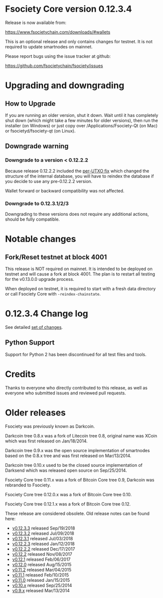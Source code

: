 Fsociety Core version 0.12.3.4
==========================

Release is now available from:

  <https://www.fsocietychain.com/downloads/#wallets>

This is an optional release and only contains changes for testnet. It is not required to update smartnodes on mainnet.

Please report bugs using the issue tracker at github:

  <https://github.com/fsocietychain/fsociety/issues>


Upgrading and downgrading
=========================

How to Upgrade
--------------

If you are running an older version, shut it down. Wait until it has completely
shut down (which might take a few minutes for older versions), then run the
installer (on Windows) or just copy over /Applications/Fsociety-Qt (on Mac) or
fsocietyd/fsociety-qt (on Linux).

Downgrade warning
-----------------

### Downgrade to a version < 0.12.2.2

Because release 0.12.2.2 included the [per-UTXO fix](release-notes/fsociety/release-notes-0.12.2.2.md#per-utxo-fix)
which changed the structure of the internal database, you will have to reindex
the database if you decide to use any pre-0.12.2.2 version.

Wallet forward or backward compatibility was not affected.

### Downgrade to 0.12.3.1/2/3

Downgrading to these versions does not require any additional actions, should be
fully compatible.


Notable changes
===============

Fork/Reset testnet at block 4001
--------------------------------

This release is NOT required on mainnet. It is intended to be deployed on testnet and will cause a fork at block 4001.
The plan is to restart all testing for the v0.13.0.0 upgrade process.

When deployed on testnet, it is required to start with a fresh data directory or call Fsociety Core with `-reindex-chainstate`.

0.12.3.4 Change log
===================

See detailed [set of changes](https://github.com/fsocietychain/fsociety/compare/v0.12.3.3...fsociety:v0.12.3.4).

Python Support
--------------

Support for Python 2 has been discontinued for all test files and tools.

Credits
=======

Thanks to everyone who directly contributed to this release,
as well as everyone who submitted issues and reviewed pull requests.


Older releases
==============

Fsociety was previously known as Darkcoin.

Darkcoin tree 0.8.x was a fork of Litecoin tree 0.8, original name was XCoin
which was first released on Jan/18/2014.

Darkcoin tree 0.9.x was the open source implementation of smartnodes based on
the 0.8.x tree and was first released on Mar/13/2014.

Darkcoin tree 0.10.x used to be the closed source implementation of Darksend
which was released open source on Sep/25/2014.

Fsociety Core tree 0.11.x was a fork of Bitcoin Core tree 0.9,
Darkcoin was rebranded to Fsociety.

Fsociety Core tree 0.12.0.x was a fork of Bitcoin Core tree 0.10.

Fsociety Core tree 0.12.1.x was a fork of Bitcoin Core tree 0.12.

These release are considered obsolete. Old release notes can be found here:

- [v0.12.3.3](https://github.com/fsocietychain/fsociety/blob/master/doc/release-notes/fsociety/release-notes-0.12.3.3.md) released Sep/19/2018
- [v0.12.3.2](https://github.com/fsocietychain/fsociety/blob/master/doc/release-notes/fsociety/release-notes-0.12.3.2.md) released Jul/09/2018
- [v0.12.3.1](https://github.com/fsocietychain/fsociety/blob/master/doc/release-notes/fsociety/release-notes-0.12.3.1.md) released Jul/03/2018
- [v0.12.2.3](https://github.com/fsocietychain/fsociety/blob/master/doc/release-notes/fsociety/release-notes-0.12.2.3.md) released Jan/12/2018
- [v0.12.2.2](https://github.com/fsocietychain/fsociety/blob/master/doc/release-notes/fsociety/release-notes-0.12.2.2.md) released Dec/17/2017
- [v0.12.2](https://github.com/fsocietychain/fsociety/blob/master/doc/release-notes/fsociety/release-notes-0.12.2.md) released Nov/08/2017
- [v0.12.1](https://github.com/fsocietychain/fsociety/blob/master/doc/release-notes/fsociety/release-notes-0.12.1.md) released Feb/06/2017
- [v0.12.0](https://github.com/fsocietychain/fsociety/blob/master/doc/release-notes/fsociety/release-notes-0.12.0.md) released Aug/15/2015
- [v0.11.2](https://github.com/fsocietychain/fsociety/blob/master/doc/release-notes/fsociety/release-notes-0.11.2.md) released Mar/04/2015
- [v0.11.1](https://github.com/fsocietychain/fsociety/blob/master/doc/release-notes/fsociety/release-notes-0.11.1.md) released Feb/10/2015
- [v0.11.0](https://github.com/fsocietychain/fsociety/blob/master/doc/release-notes/fsociety/release-notes-0.11.0.md) released Jan/15/2015
- [v0.10.x](https://github.com/fsocietychain/fsociety/blob/master/doc/release-notes/fsociety/release-notes-0.10.0.md) released Sep/25/2014
- [v0.9.x](https://github.com/fsocietychain/fsociety/blob/master/doc/release-notes/fsociety/release-notes-0.9.0.md) released Mar/13/2014

